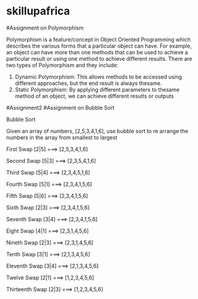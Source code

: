 # skillupafrica

#Assignment on Polymorphism

Polymorphism is a feature/concept in Object Oriented Programming which describes the various forms that a particular object can have. For example, an object can have more than one methods that can be used to achieve a particular result or using one method to achieve different results. There are two types of Polymorphism and they include:

1. Dynamic Polymorphism: This allows methods to be accessed using different approaches, but the end result is always thesame.
2. Static Polymorphism: By applying different parameters to thesame method of an object, we can achieve different results or outputs



#Assignment2
#Assignment on Bubble Sort

Bubble Sort

Given an array of numbers, [2,5,3,4,1,6], use bubble sort to re arrange the numbers in the array from smallest to largest 

First Swap
[2|5]  ===> [2,5,3,4,1,6]

Second Swap
[5|3]  ===> [2,3,5,4,1,6]

Third Swap
[5|4]  ===> [2,3,4,5,1,6]

Fourth Swap
[5|1]  ===> [2,3,4,1,5,6]

Fifth Swap
[5|6]  ===> [2,3,4,1,5,6]

Sixth Swap
[2|3]  ===> [2,3,4,1,5,6]

Seventh Swap
[3|4]  ===> [2,3,4,1,5,6]

Eight Swap
[4|1]  ===> [2,3,1,4,5,6]

Nineth Swap
[2|3]  ===> [2,3,1,4,5,6]

Tenth Swap
[3|1]  ===> [2,1,3,4,5,6]

Eleventh Swap
[3|4]  ===> [2,1,3,4,5,6]

Twelve Swap
[2|1]  ===>  [1,2,3,4,5,6]

Thirteenth Swap
[2|3]  ===>  [1,2,3,4,5,6]

